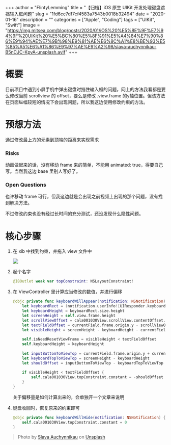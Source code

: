 +++
author = "FlintyLemming"
title = "【归档】iOS 原生 UIKit 开发处理键盘遮挡输入框问题"
slug = "1fd6cc7df7cf4583a7543b0018b32494"
date = "2020-01-16"
description = ""
categories = ["Apple", "Coding"]
tags = ["UIKit", "Swift"]
image = "https://img.mitsea.com/blog/posts/2020/01/iOS%20%E5%8E%9F%E7%94%9F%20UIKit%20%E5%BC%80%E5%8F%91%E5%A4%84%E7%90%86%E9%94%AE%E7%9B%98%E9%81%AE%E6%8C%A1%E8%BE%93%E5%85%A5%E6%A1%86%E9%97%AE%E9%A2%98/slava-auchynnikau-B5nCJC-KpvA-unsplash.avif"
+++

# 概要

目前项目中遇到小屏手机中弹出键盘时挡住输入框的问题，网上的方法我看都是要么修改当前 scrollview 的 offset，要么是修改 .view.frame 的y轴位置。但该方法在页面纵幅较短的情况下会出现问题，所以我这边使用修改约束的方法。

# 预想方法

通过修改最上方的元素到顶端的距离来实现需求

### Risks

动画做起来的话，没有移动 frame 来的简单，不能用 animated: true，得要自己写。当然我这边 base 里别人写好了。

### Open Questions

也许移动 frame 可行，但我这边就是会出现之前视频上出现的那个问题，没有找到解决方法。

不过修改约束也没有经过长时间的充分测试，还没发现什么隐性问题。

# 核心步骤

1. 在 xib 中找到约束，并拖入 view 文件中
    
    ![](https://img.mitsea.com/blog/posts/2020/01/iOS%20%E5%8E%9F%E7%94%9F%20UIKit%20%E5%BC%80%E5%8F%91%E5%A4%84%E7%90%86%E9%94%AE%E7%9B%98%E9%81%AE%E6%8C%A1%E8%BE%93%E5%85%A5%E6%A1%86%E9%97%AE%E9%A2%98/Untitled.avif)
    
2. 起个名字
    
    ```swift
    @IBOutlet weak var topConstraint: NSLayoutConstraint!
    ```
    
3. 在 ViewController 里计算应当修改的数值，并进行偏移
    
    ```swift
    @objc private func keyboardWillAppear(notification: NSNotification) {
        let keyboardRect = (notification.userInfo![UIResponder.keyboardFrameEndUserInfoKey] as! NSValue).cgRectValue
        let keyboardHeight = keyboardRect.size.height
        let screenHeight = self.view.frame.height
        let scrollViewOffset = cala001030View.scrollView.contentOffset.y
        let textFieldOffset = currentField.frame.origin.y - scrollViewOffset
        let visibleHeight = screenHeight - keyboardHeight - currentField.frame.size.height
           
        self.isNeedResetViewFrame = visibleHeight < textFieldOffset
        self.keyboardHeight = keyboardHeight
            
        let inputButtomToViewTop = currentField.frame.origin.y + currentField.frame.height + 30
        let keyboardTopToViewTop = screenHeight - keyboardHeight
        let shouldOffset = inputButtomToViewTop - keyboardTopToViewTop - scrollViewOffset
           
        if visibleHeight < textFieldOffset {
            self.cala001030View.topConstraint.constant = -shouldOffset
        }
    }
    ```
    
    关于偏移量是如何计算出来的，会单独开一个文章来说明
    
4. 键盘收回时，恢复原来的约束即可
    
    ```swift
    @objc private func keyboardWillHide(notification: NSNotification) {
        self.cala001030View.topConstraint.constant = 0
    }
    ```

> Photo by [Slava Auchynnikau](https://unsplash.com/@auchynnikau?utm_content=creditCopyText&utm_medium=referral&utm_source=unsplash) on [Unsplash](https://unsplash.com/photos/the-sun-is-shining-through-the-clouds-over-the-mountains-B5nCJC-KpvA?utm_content=creditCopyText&utm_medium=referral&utm_source=unsplash)
  